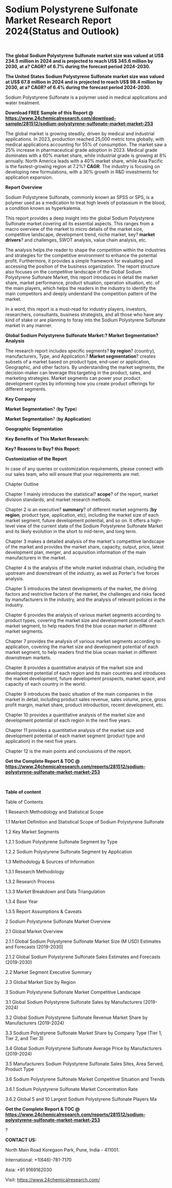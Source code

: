 <h1>Sodium Polystyrene Sulfonate Market Research Report 2024(Status and Outlook)</h1><br/><p><strong>The global Sodium Polystyrene Sulfonate market size was valued at US$ 234.5 million in 2024 and is projected to reach US$ 345.6 million by 2030, at a? <strong>CAGR</strong>? of 6.7% during the forecast period 2024-2030.</strong></p>
 
 
 
 <p><strong>The United States Sodium Polystyrene Sulfonate market size was valued at US$ 67.8 million in 2024 and is projected to reach US$ 98.4 million by 2030, at a? <strong>CAGR</strong>? of 6.4% during the forecast period 2024-2030.</strong></p>
 
 
 
 <p>Sodium Polystyrene Sulfonate is a polymer used in medical applications and water treatment.</p>
 
 
 
 <div><b>Download FREE Sample of this Report @ <a href="https://www.24chemicalresearch.com/download-sample/281512/sodium-polystyrene-sulfonate-market-market-253">https://www.24chemicalresearch.com/download-sample/281512/sodium-polystyrene-sulfonate-market-market-253</a></b></div>
 
 
 
 <p>The global market is growing steadily, driven by medical and industrial applications. In 2023, production reached 25,000 metric tons globally, with medical applications accounting for 55% of consumption. The market saw a 25% increase in pharmaceutical grade adoption in 2023. Medical grade dominates with a 60% market share, while industrial grade is growing at 8% annually. North America leads with a 40% market share, while Asia Pacific is the fastest-growing region at 7.2%? <strong><strong>CAGR</strong></strong>. The industry is focusing on developing new formulations, with a 30% growth in R&D investments for application expansion.</p>
 
 
 
 <p><strong>Report Overview</strong></p>
 
 
 
 <p>Sodium Polystyrene Sulfonate, commonly known as SPSS or SPS, is a polymer used as a medication to treat high levels of potassium in the blood, a condition known as hyperkalemia.</p>
 
 
 
 <p>This report provides a deep insight into the global Sodium Polystyrene Sulfonate market covering all its essential aspects. This ranges from a macro overview of the market to micro details of the market size, competitive landscape, development trend, niche market, key? <strong>market drivers</strong>? and challenges, SWOT analysis, value chain analysis, etc.</p>
 
 
 
 <p>The analysis helps the reader to shape the competition within the industries and strategies for the competitive environment to enhance the potential profit. Furthermore, it provides a simple framework for evaluating and accessing the position of the business organization. The report structure also focuses on the competitive landscape of the Global Sodium Polystyrene Sulfonate Market, this report introduces in detail the market share, market performance, product situation, operation situation, etc. of the main players, which helps the readers in the industry to identify the main competitors and deeply understand the competition pattern of the market.</p>
 
 
 
 <p>In a word, this report is a must-read for industry players, investors, researchers, consultants, business strategists, and all those who have any kind of stake or are planning to foray into the Sodium Polystyrene Sulfonate market in any manner.</p>
 
 
 
 <p><strong>Global Sodium Polystyrene Sulfonate Market:? Market Segmentation? Analysis</strong></p>
 
 
 
 <p>The research report includes specific segments? <strong>by region</strong>? (country), manufacturers, Type, and Application.? <strong>Market segmentation</strong>? creates subsets of a market based on product type, end-user or application, Geographic, and other factors. By understanding the market segments, the decision-maker can leverage this targeting in the product, sales, and marketing strategies. Market segments can power your product development cycles by informing how you create product offerings for different segments.</p>
 
 
 
 <p><strong>Key Company</strong></p>
 
 
 
 <p><strong>Market Segmentation</strong>? (<strong>by Type</strong>)</p>
 
 
 
 <p><strong>Market Segmentation</strong>? (<strong><strong>by Application</strong></strong>)</p>
 
 
 
 <p><strong>Geographic Segmentation</strong></p>
 
 
 
 <p><strong>Key Benefits of This Market Research:</strong></p>
 
 
 
 <p><strong>Key? <strong>Reasons to Buy</strong>? this Report:</strong></p>
 
 
 
 <p><strong>Customization of the Report</strong></p>
 
 
 
 <p>In case of any queries or customization requirements, please connect with our sales team, who will ensure that your requirements are met.</p>
 
 
 
 <p>Chapter Outline</p>
 
 
 
 <p>Chapter 1 mainly introduces the statistical? <strong><strong>scope</strong></strong>? of the report, market division standards, and market research methods.</p>
 
 
 
 <p>Chapter 2 is an executive? <strong><strong>summary</strong></strong>? of different market segments (<strong>by region</strong>, product type, application, etc), including the market size of each market segment, future development potential, and so on. It offers a high-level view of the current state of the Sodium Polystyrene Sulfonate Market and its likely evolution in the short to mid-term, and long term.</p>
 
 
 
 <p>Chapter 3 makes a detailed analysis of the market&#39;s competitive landscape of the market and provides the market share, capacity, output, price, latest development plan, merger, and acquisition information of the main manufacturers in the market.</p>
 
 
 
 <p>Chapter 4 is the analysis of the whole market industrial chain, including the upstream and downstream of the industry, as well as Porter&#39;s five forces analysis.</p>
 
 
 
 <p>Chapter 5 introduces the latest developments of the market, the driving factors and restrictive factors of the market, the challenges and risks faced by manufacturers in the industry, and the analysis of relevant policies in the industry.</p>
 
 
 
 <p>Chapter 6 provides the analysis of various market segments according to product types, covering the market size and development potential of each market segment, to help readers find the blue ocean market in different market segments.</p>
 
 
 
 <p>Chapter 7 provides the analysis of various market segments according to application, covering the market size and development potential of each market segment, to help readers find the blue ocean market in different downstream markets.</p>
 
 
 
 <p>Chapter 8 provides a quantitative analysis of the market size and development potential of each region and its main countries and introduces the market development, future development prospects, market space, and capacity of each country in the world.</p>
 
 
 
 <p>Chapter 9 introduces the basic situation of the main companies in the market in detail, including product sales revenue, sales volume, price, gross profit margin, market share, product introduction, recent development, etc.</p>
 
 
 
 <p>Chapter 10 provides a quantitative analysis of the market size and development potential of each region in the next five years.</p>
 
 
 
 <p>Chapter 11 provides a quantitative analysis of the market size and development potential of each market segment (product type and application) in the next five years.</p>
 
 
 
 <p>Chapter 12 is the main points and conclusions of the report.</p>
 
 
 
 <div><b>Get the Complete Report & TOC @ <a href="https://www.24chemicalresearch.com/reports/281512/sodium-polystyrene-sulfonate-market-market-253">https://www.24chemicalresearch.com/reports/281512/sodium-polystyrene-sulfonate-market-market-253</a></b></div>
 
 
 
 <p><br />
 
 <b>Table of content</b></p>
 
 
 
 <p>Table of Contents<br />
 
 1 Research Methodology and Statistical Scope<br />
 
 1.1 Market Definition and Statistical Scope of Sodium Polystyrene Sulfonate<br />
 
 1.2 Key Market Segments<br />
 
 1.2.1 Sodium Polystyrene Sulfonate Segment by Type<br />
 
 1.2.2 Sodium Polystyrene Sulfonate Segment by Application<br />
 
 1.3 Methodology & Sources of Information<br />
 
 1.3.1 Research Methodology<br />
 
 1.3.2 Research Process<br />
 
 1.3.3 Market Breakdown and Data Triangulation<br />
 
 1.3.4 Base Year<br />
 
 1.3.5 Report Assumptions & Caveats<br />
 
 2 Sodium Polystyrene Sulfonate Market Overview<br />
 
 2.1 Global Market Overview<br />
 
 2.1.1 Global Sodium Polystyrene Sulfonate Market Size (M USD) Estimates and Forecasts (2019-2030)<br />
 
 2.1.2 Global Sodium Polystyrene Sulfonate Sales Estimates and Forecasts (2019-2030)<br />
 
 2.2 Market Segment Executive Summary<br />
 
 2.3 Global Market Size by Region<br />
 
 3 Sodium Polystyrene Sulfonate Market Competitive Landscape<br />
 
 3.1 Global Sodium Polystyrene Sulfonate Sales by Manufacturers (2019-2024)<br />
 
 3.2 Global Sodium Polystyrene Sulfonate Revenue Market Share by Manufacturers (2019-2024)<br />
 
 3.3 Sodium Polystyrene Sulfonate Market Share by Company Type (Tier 1, Tier 2, and Tier 3)<br />
 
 3.4 Global Sodium Polystyrene Sulfonate Average Price by Manufacturers (2019-2024)<br />
 
 3.5 Manufacturers Sodium Polystyrene Sulfonate Sales Sites, Area Served, Product Type<br />
 
 3.6 Sodium Polystyrene Sulfonate Market Competitive Situation and Trends<br />
 
 3.6.1 Sodium Polystyrene Sulfonate Market Concentration Rate<br />
 
 3.6.2 Global 5 and 10 Largest Sodium Polystyrene Sulfonate Players Ma</p>
 
 
 
 <div><b>Get the Complete Report & TOC @ <a href="https://www.24chemicalresearch.com/reports/281512/sodium-polystyrene-sulfonate-market-market-253">https://www.24chemicalresearch.com/reports/281512/sodium-polystyrene-sulfonate-market-market-253</a></b></div>
 
 
 
 <p>? </p>
 
 
 
 <p><b>CONTACT US:</b><br />
 
 North Main Road Koregaon Park, Pune, India - 411001.<br />
 
 International: +1(646)-781-7170<br />
 
 Asia: +91 9169162030<br />
 
 Visit: <a href="https://www.24chemicalresearch.com/">https://www.24chemicalresearch.com/</a></p>
